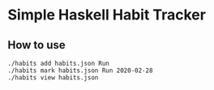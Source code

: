 # Simple Haskell Habit Tracker

## How to use

    ./habits add habits.json Run
    ./habits mark habits.json Run 2020-02-28
    ./habits view habits.json

